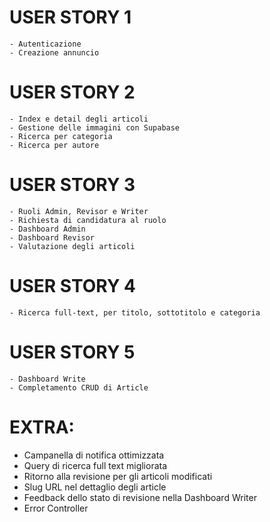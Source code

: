 # USER STORY 1
    - Autenticazione
    - Creazione annuncio

# USER STORY 2
    - Index e detail degli articoli
    - Gestione delle immagini con Supabase
    - Ricerca per categoria
    - Ricerca per autore

# USER STORY 3
    - Ruoli Admin, Revisor e Writer
    - Richiesta di candidatura al ruolo
    - Dashboard Admin
    - Dashboard Revisor 
    - Valutazione degli articoli

# USER STORY 4
    - Ricerca full-text, per titolo, sottotitolo e categoria

# USER STORY 5
    - Dashboard Write
    - Completamento CRUD di Article

# EXTRA:
- Campanella di notifica ottimizzata
- Query di ricerca full text migliorata
- Ritorno alla revisione per gli articoli modificati
- Slug URL nel dettaglio degli article
- Feedback dello stato di revisione nella Dashboard Writer
- Error Controller